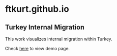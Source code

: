 # ftkurt.github.io

## Turkey Internal Migration
This work visualizes internal migration within Turkey. 

Check [here](http://ftkurt.github.io/turkey/) to view demo page.
